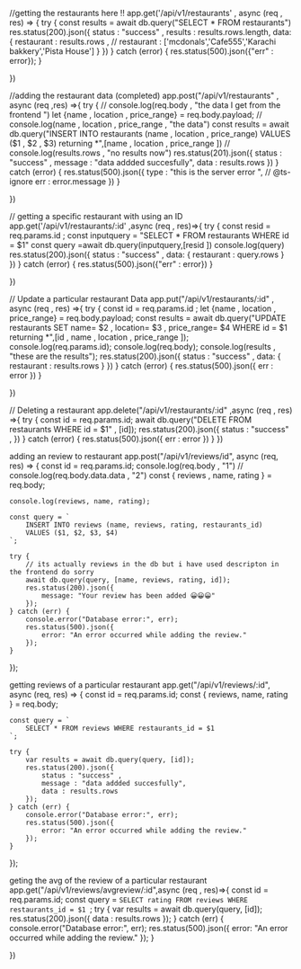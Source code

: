 //getting the restaurants here !! 
app.get('/api/v1/restaurants' , async (req , res) => {
    try {
        const results = await db.query("SELECT * FROM restaurants")
        res.status(200).json({
            status : "success" ,
            results : results.rows.length,
            data: {
                restaurant : results.rows , 
                // restaurant : ['mcdonals','Cafe555','Karachi bakkery','Pista House']
            }
        })
    } catch (error) {
        res.status(500).json({"err" : error});
    }
    
})

//adding the restaurant data  (completed)
app.post("/api/v1/restaurants" , async (req ,res) =>{
    try {
        // console.log(req.body , "the data I get from the frontend ")
        let {name , location , price_range} = req.body.payload;
        // console.log(name , location , price_range , "the data")
        const results = await db.query("INSERT INTO restaurants (name , location , price_range) VALUES ($1 , $2 , $3) returning *",[name , location , price_range ])
        // console.log(results.rows , "no results now")
        res.status(201).json({
            status : "success" ,
            message : "data addded succesfully",
            data : results.rows
        })
    } catch (error) {
        res.status(500).json({
            type : "this is the server error ",
            // @ts-ignore
            err : error.message
        })
    }
    

})

// getting a specific restaurant with using an ID 
app.get('/api/v1/restaurants/:id' ,async (req , res)=>{
    try {
        const resid = req.params.id ;
        const inputquery = "SELECT * FROM restaurants WHERE id = $1"
        const query =await  db.query(inputquery,[resid ])
        console.log(query)
        res.status(200).json({
            status : "success" ,
            data: {
                restaurant : query.rows
            }
        })
    } catch (error) {
        res.status(500).json({"err" : error})
    }
    
})

// Update a particular restaurant Data
app.put("/api/v1/restaurants/:id" , async (req , res) =>{
    try {
        const id = req.params.id ;
        let {name , location , price_range} = req.body.payload;
        const results = await  db.query("UPDATE restaurants SET name= $2 , location= $3 , price_range= $4 WHERE id = $1 returning *",[id , name , location , price_range ]);
        console.log(req.params.id);
        console.log(req.body);
        console.log(results , "these are the results");
        res.status(200).json({
            status : "success" ,
            data: { 
                restaurant : results.rows
            }
        })
    } catch (error) {
        res.status(500).json({
            err : error
        })
    }

    
})

// Deleting a restaurant 
app.delete("/api/v1/restaurants/:id" ,async (req , res) =>{
    try {
        const id = req.params.id;
        await db.query("DELETE FROM restaurants WHERE id = $1" , [id]);
        res.status(200).json({
            status : "success" ,
        })
    } catch (error) {
        res.status(500).json({
            err : error
        })
    }
})

adding an review to restaurant 
app.post("/api/v1/reviews/id", async (req, res) => {
    const id = req.params.id;
    console.log(req.body , "1")
    // console.log(req.body.data.data , "2")
    const { reviews , name, rating } = req.body;

    console.log(reviews, name, rating);

    const query = `
        INSERT INTO reviews (name, reviews, rating, restaurants_id) 
        VALUES ($1, $2, $3, $4)
    `;

    try {
        // its actually reviews in the db but i have used descripton in the frontend do sorry 
        await db.query(query, [name, reviews, rating, id]);
        res.status(200).json({
            message: "Your review has been added 😀😀😀"
        });
    } catch (err) {
        console.error("Database error:", err);
        res.status(500).json({
            error: "An error occurred while adding the review."
        });
    }
});

getting reviews of a particular restaurant 
app.get("/api/v1/reviews/:id", async (req, res) => {
    const id = req.params.id;
    const { reviews, name, rating } = req.body;
    

    const query = `
        SELECT * FROM reviews WHERE restaurants_id = $1 
    `;

    try {
        var results = await db.query(query, [id]);
        res.status(200).json({
            status : "success" ,
            message : "data addded succesfully",
            data : results.rows
        });
    } catch (err) {
        console.error("Database error:", err);
        res.status(500).json({
            error: "An error occurred while adding the review."
        });
    }
});

geting the avg of the review of a particular restaurant 
app.get("/api/v1/reviews/avgreview/:id",async (req , res)=>{
    const id = req.params.id;
    const query = `
        SELECT rating FROM reviews WHERE restaurants_id = $1 
    `;
    try {
        var results = await db.query(query, [id]);
        res.status(200).json({
            data : results.rows
        });
    } catch (err) {
        console.error("Database error:", err);
        res.status(500).json({
            error: "An error occurred while adding the review."
        });
    }


})